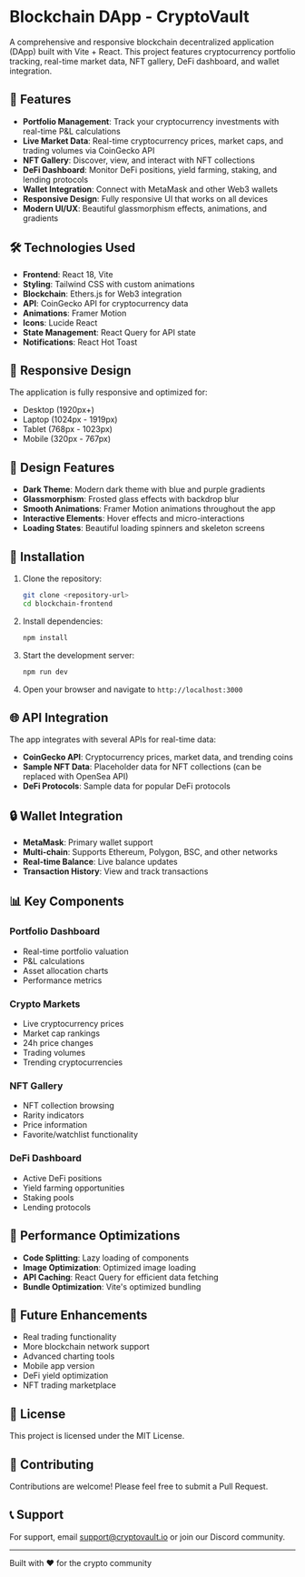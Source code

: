 # Blockchain DApp - CryptoVault

A comprehensive and responsive blockchain decentralized application (DApp) built with Vite + React. This project features cryptocurrency portfolio tracking, real-time market data, NFT gallery, DeFi dashboard, and wallet integration.

## 🚀 Features

- **Portfolio Management**: Track your cryptocurrency investments with real-time P&L calculations
- **Live Market Data**: Real-time cryptocurrency prices, market caps, and trading volumes via CoinGecko API
- **NFT Gallery**: Discover, view, and interact with NFT collections
- **DeFi Dashboard**: Monitor DeFi positions, yield farming, staking, and lending protocols
- **Wallet Integration**: Connect with MetaMask and other Web3 wallets
- **Responsive Design**: Fully responsive UI that works on all devices
- **Modern UI/UX**: Beautiful glassmorphism effects, animations, and gradients

## 🛠️ Technologies Used

- **Frontend**: React 18, Vite
- **Styling**: Tailwind CSS with custom animations
- **Blockchain**: Ethers.js for Web3 integration
- **API**: CoinGecko API for cryptocurrency data
- **Animations**: Framer Motion
- **Icons**: Lucide React
- **State Management**: React Query for API state
- **Notifications**: React Hot Toast

## 📱 Responsive Design

The application is fully responsive and optimized for:
- Desktop (1920px+)
- Laptop (1024px - 1919px)
- Tablet (768px - 1023px)
- Mobile (320px - 767px)

## 🎨 Design Features

- **Dark Theme**: Modern dark theme with blue and purple gradients
- **Glassmorphism**: Frosted glass effects with backdrop blur
- **Smooth Animations**: Framer Motion animations throughout the app
- **Interactive Elements**: Hover effects and micro-interactions
- **Loading States**: Beautiful loading spinners and skeleton screens

## 🔧 Installation

1. Clone the repository:
   ```bash
   git clone <repository-url>
   cd blockchain-frontend
   ```

2. Install dependencies:
   ```bash
   npm install
   ```

3. Start the development server:
   ```bash
   npm run dev
   ```

4. Open your browser and navigate to `http://localhost:3000`

## 🌐 API Integration

The app integrates with several APIs for real-time data:

- **CoinGecko API**: Cryptocurrency prices, market data, and trending coins
- **Sample NFT Data**: Placeholder data for NFT collections (can be replaced with OpenSea API)
- **DeFi Protocols**: Sample data for popular DeFi protocols

## 🔒 Wallet Integration

- **MetaMask**: Primary wallet support
- **Multi-chain**: Supports Ethereum, Polygon, BSC, and other networks
- **Real-time Balance**: Live balance updates
- **Transaction History**: View and track transactions

## 📊 Key Components

### Portfolio Dashboard
- Real-time portfolio valuation
- P&L calculations
- Asset allocation charts
- Performance metrics

### Crypto Markets
- Live cryptocurrency prices
- Market cap rankings
- 24h price changes
- Trading volumes
- Trending cryptocurrencies

### NFT Gallery
- NFT collection browsing
- Rarity indicators
- Price information
- Favorite/watchlist functionality

### DeFi Dashboard
- Active DeFi positions
- Yield farming opportunities
- Staking pools
- Lending protocols

## 🚀 Performance Optimizations

- **Code Splitting**: Lazy loading of components
- **Image Optimization**: Optimized image loading
- **API Caching**: React Query for efficient data fetching
- **Bundle Optimization**: Vite's optimized bundling

## 🔮 Future Enhancements

- Real trading functionality
- More blockchain network support
- Advanced charting tools
- Mobile app version
- DeFi yield optimization
- NFT trading marketplace

## 📄 License

This project is licensed under the MIT License.

## 🤝 Contributing

Contributions are welcome! Please feel free to submit a Pull Request.

## 📞 Support

For support, email support@cryptovault.io or join our Discord community.

---

Built with ❤️ for the crypto community
